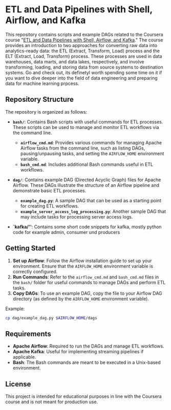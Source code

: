 
# ETL and Data Pipelines with Shell, Airflow, and Kafka

This repository contains scripts and example DAGs related to the Coursera course "[ETL and Data Pipelines with Shell, Airflow, and Kafka](https://www.coursera.org/learn/etl-and-data-pipelines-shell-airflow-kafka/)." The course provides an introduction to two approaches for converting raw data into analytics-ready data: the ETL (Extract, Transform, Load) process and the ELT (Extract, Load, Transform) process. These processes are used in data warehouses, data marts, and data lakes, respectively, and involve transforming, loading, and storing data from source systems to destination systems.
Go and check out, its definetyl worth spending some time on it if you want to dive deeper into the field of data engineering and preparing data for machine learning prpcess.

## Repository Structure

The repository is organized as follows:

- **`bash/`**: Contains Bash scripts with useful commands for ETL processes. These scripts can be used to manage and monitor ETL workflows via the command line.

  - **`airflow_cmd.md`**: Provides various commands for managing Apache Airflow tasks from the command line, such as listing DAGs, pausing/unpausing tasks, and setting the `AIRFLOW_HOME` environment variable.
  - **`bash_cmd.md`**: Includes additional Bash commands useful in ETL workflows.
  
- **`dag/`**: Contains example DAG (Directed Acyclic Graph) files for Apache Airflow. These DAGs illustrate the structure of an Airflow pipeline and demonstrate basic ETL processes.

  - **`example_dag.py`**: A sample DAG that can be used as a starting point for creating ETL workflows.
  - **`example_server_access_log_processing.py`**: Another sample DAG that may include tasks for processing server access logs.

- **`kafka/''**: Contains some short code snippets for kafka, mostly python code for example admin, consumer und producers

## Getting Started

1. **Set up Airflow**: Follow the Airflow installation guide to set up your environment. Ensure that the `AIRFLOW_HOME` environment variable is correctly configured.
2. **Run Commands**: Refer to the `airflow_cmd.md` and `bash_cmd.md` files in the `bash/` folder for useful commands to manage DAGs and perform ETL tasks.
3. **Copy DAGs**: To use an example DAG, copy the file to your Airflow DAG directory (as defined by the `AIRFLOW_HOME` environment variable).

Example:
   ```bash
   cp dag/example_dag.py $AIRFLOW_HOME/dags
   ```

## Requirements

- **Apache Airflow**: Required to run the DAGs and manage ETL workflows.
- **Apache Kafka**: Useful for implementing streaming pipelines if applicable.
- **Bash**: The Bash commands are meant to be executed in a Unix-based environment.

## License

This project is intended for educational purposes in line with the Coursera course and is not meant for production use.
